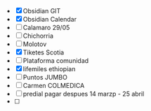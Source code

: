 - [x] Obsidian GIT
- [x] Obsidian Calendar
- [ ] Calamaro 29/05
- [ ] Chichorria
- [ ] Molotov
- [x] Tiketes Scotia
- [ ] Plataforma comunidad
- [x] lifemiles ethiopian
- [ ] Puntos JUMBO
- [ ] Carmen COLMEDICA
- [ ] predial pagar despues 14 marzp - 25 abril
- [ ] 

